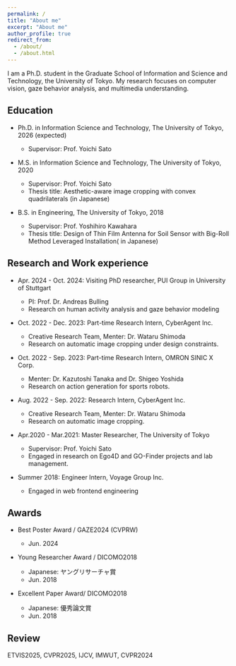 ```yaml
---
permalink: /
title: "About me"
excerpt: "About me"
author_profile: true
redirect_from: 
  - /about/
  - /about.html
---
```


I am a Ph.D. student in the Graduate School of Information and Science and Technology, the University of Tokyo.  My research focuses on computer vision, gaze behavior analysis, and multimedia understanding. 

## Education

* Ph.D. in Information Science and Technology, The University of Tokyo, 2026 (expected)
  * Supervisor: Prof. Yoichi Sato

* M.S. in Information Science and Technology, The University of Tokyo, 2020
  * Supervisor: Prof. Yoichi Sato
  * Thesis title: Aesthetic-aware image cropping with convex quadrilaterals (in Japanese)

* B.S. in Engineering, The University of Tokyo, 2018
  * Supervisor: Prof. Yoshihiro Kawahara
  * Thesis title: Design of Thin Film Antenna for Soil Sensor with Big-Roll Method Leveraged Installation( in Japanese)

## Research and Work experience

* Apr. 2024 - Oct. 2024: Visiting PhD researcher, PUI Group in University of Stuttgart
  * PI: Prof. Dr. Andreas Bulling
  * Research on human activity analysis and gaze behavior modeling
  
* Oct. 2022 - Dec. 2023: Part-time Research Intern, CyberAgent Inc. 
  * Creative Research Team, Menter: Dr. Wataru Shimoda
  * Research on automatic image cropping under design constraints.

* Oct. 2022 - Sep. 2023: Part-time Research Intern, OMRON SINIC X Corp.
  * Menter: Dr. Kazutoshi Tanaka and Dr. Shigeo Yoshida
  * Research on action generation for sports robots.

* Aug. 2022 - Sep. 2022: Research Intern, CyberAgent Inc. 
  * Creative Research Team, Menter: Dr. Wataru Shimoda
  * Research on automatic image cropping.

* Apr.2020 - Mar.2021: Master Researcher, The University of Tokyo
  * Supervisor: Prof. Yoichi Sato
  * Engaged in research on Ego4D and GO-Finder projects and lab management.
  
* Summer 2018: Engineer Intern, Voyage Group Inc.
  * Engaged in web frontend engineering
  
## Awards

* Best Poster Award / GAZE2024 (CVPRW)
  * Jun. 2024
    
* Young Researcher Award / DICOMO2018
  * Japanese: ヤングリサーチャ賞 
  * Jun. 2018

* Excellent Paper Award/ DICOMO2018
  * Japanese: 優秀論文賞
  * Jun. 2018

## Review

ETVIS2025, CVPR2025, IJCV, IMWUT, CVPR2024

